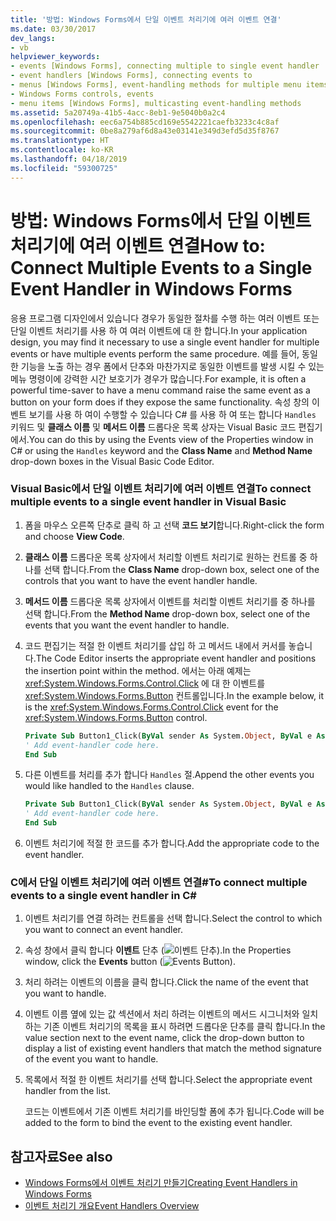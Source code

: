 ```yaml
---
title: '방법: Windows Forms에서 단일 이벤트 처리기에 여러 이벤트 연결'
ms.date: 03/30/2017
dev_langs:
- vb
helpviewer_keywords:
- events [Windows Forms], connecting multiple to single event handler
- event handlers [Windows Forms], connecting events to
- menus [Windows Forms], event-handling methods for multiple menu items
- Windows Forms controls, events
- menu items [Windows Forms], multicasting event-handling methods
ms.assetid: 5a20749a-41b5-4acc-8eb1-9e5040b0a2c4
ms.openlocfilehash: eec6a754b885cd169e5542221caefb3233c4c8af
ms.sourcegitcommit: 0be8a279af6d8a43e03141e349d3efd5d35f8767
ms.translationtype: HT
ms.contentlocale: ko-KR
ms.lasthandoff: 04/18/2019
ms.locfileid: "59300725"
---
```

# <a name="how-to-connect-multiple-events-to-a-single-event-handler-in-windows-forms"></a><span data-ttu-id="24ca8-102">방법: Windows Forms에서 단일 이벤트 처리기에 여러 이벤트 연결</span><span class="sxs-lookup"><span data-stu-id="24ca8-102">How to: Connect Multiple Events to a Single Event Handler in Windows Forms</span></span>
<span data-ttu-id="24ca8-103">응용 프로그램 디자인에서 있습니다 경우가 동일한 절차를 수행 하는 여러 이벤트 또는 단일 이벤트 처리기를 사용 하 여 여러 이벤트에 대 한 합니다.</span><span class="sxs-lookup"><span data-stu-id="24ca8-103">In your application design, you may find it necessary to use a single event handler for multiple events or have multiple events perform the same procedure.</span></span> <span data-ttu-id="24ca8-104">예를 들어, 동일한 기능을 노출 하는 경우 폼에서 단추와 마찬가지로 동일한 이벤트를 발생 시킬 수 있는 메뉴 명령이에 강력한 시간 보호기가 경우가 많습니다.</span><span class="sxs-lookup"><span data-stu-id="24ca8-104">For example, it is often a powerful time-saver to have a menu command raise the same event as a button on your form does if they expose the same functionality.</span></span> <span data-ttu-id="24ca8-105">속성 창의 이벤트 보기를 사용 하 여이 수행할 수 있습니다 C# 를 사용 하 여 또는 합니다 `Handles` 키워드 및 **클래스 이름** 및 **메서드 이름** 드롭다운 목록 상자는 Visual Basic 코드 편집기에서.</span><span class="sxs-lookup"><span data-stu-id="24ca8-105">You can do this by using the Events view of the Properties window in C# or using the `Handles` keyword and the **Class Name** and **Method Name** drop-down boxes in the Visual Basic Code Editor.</span></span>  
  
### <a name="to-connect-multiple-events-to-a-single-event-handler-in-visual-basic"></a><span data-ttu-id="24ca8-106">Visual Basic에서 단일 이벤트 처리기에 여러 이벤트 연결</span><span class="sxs-lookup"><span data-stu-id="24ca8-106">To connect multiple events to a single event handler in Visual Basic</span></span>  
  
1. <span data-ttu-id="24ca8-107">폼을 마우스 오른쪽 단추로 클릭 하 고 선택 **코드 보기**합니다.</span><span class="sxs-lookup"><span data-stu-id="24ca8-107">Right-click the form and choose **View Code**.</span></span>  
  
2. <span data-ttu-id="24ca8-108">**클래스 이름** 드롭다운 목록 상자에서 처리할 이벤트 처리기로 원하는 컨트롤 중 하나를 선택 합니다.</span><span class="sxs-lookup"><span data-stu-id="24ca8-108">From the **Class Name** drop-down box, select one of the controls that you want to have the event handler handle.</span></span>  
  
3. <span data-ttu-id="24ca8-109">**메서드 이름** 드롭다운 목록 상자에서 이벤트를 처리할 이벤트 처리기를 중 하나를 선택 합니다.</span><span class="sxs-lookup"><span data-stu-id="24ca8-109">From the **Method Name** drop-down box, select one of the events that you want the event handler to handle.</span></span>  
  
4. <span data-ttu-id="24ca8-110">코드 편집기는 적절 한 이벤트 처리기를 삽입 하 고 메서드 내에서 커서를 놓습니다.</span><span class="sxs-lookup"><span data-stu-id="24ca8-110">The Code Editor inserts the appropriate event handler and positions the insertion point within the method.</span></span> <span data-ttu-id="24ca8-111">에서는 아래 예제는 <xref:System.Windows.Forms.Control.Click> 에 대 한 이벤트를 <xref:System.Windows.Forms.Button> 컨트롤입니다.</span><span class="sxs-lookup"><span data-stu-id="24ca8-111">In the example below, it is the <xref:System.Windows.Forms.Control.Click> event for the <xref:System.Windows.Forms.Button> control.</span></span>  
  
    ```vb  
    Private Sub Button1_Click(ByVal sender As System.Object, ByVal e As System.EventArgs) Handles Button1.Click  
    ' Add event-handler code here.  
    End Sub  
    ```  
  
5. <span data-ttu-id="24ca8-112">다른 이벤트를 처리를 추가 합니다 `Handles` 절.</span><span class="sxs-lookup"><span data-stu-id="24ca8-112">Append the other events you would like handled to the `Handles` clause.</span></span>  
  
    ```vb  
    Private Sub Button1_Click(ByVal sender As System.Object, ByVal e As System.EventArgs) Handles Button1.Click, Button2.Click  
    ' Add event-handler code here.  
    End Sub  
    ```  
  
6. <span data-ttu-id="24ca8-113">이벤트 처리기에 적절 한 코드를 추가 합니다.</span><span class="sxs-lookup"><span data-stu-id="24ca8-113">Add the appropriate code to the event handler.</span></span>  
  
### <a name="to-connect-multiple-events-to-a-single-event-handler-in-c"></a><span data-ttu-id="24ca8-114">C에서 단일 이벤트 처리기에 여러 이벤트 연결\#</span><span class="sxs-lookup"><span data-stu-id="24ca8-114">To connect multiple events to a single event handler in C\#</span></span>
  
1. <span data-ttu-id="24ca8-115">이벤트 처리기를 연결 하려는 컨트롤을 선택 합니다.</span><span class="sxs-lookup"><span data-stu-id="24ca8-115">Select the control to which you want to connect an event handler.</span></span>  
  
2. <span data-ttu-id="24ca8-116">속성 창에서 클릭 합니다 **이벤트** 단추 (![이벤트 단추](./media/vxeventsbutton-propertieswindow.png "vxEventsButton_PropertiesWindow")).</span><span class="sxs-lookup"><span data-stu-id="24ca8-116">In the Properties window, click the **Events** button (![Events Button](./media/vxeventsbutton-propertieswindow.png "vxEventsButton_PropertiesWindow")).</span></span>  
  
3. <span data-ttu-id="24ca8-117">처리 하려는 이벤트의 이름을 클릭 합니다.</span><span class="sxs-lookup"><span data-stu-id="24ca8-117">Click the name of the event that you want to handle.</span></span>  
  
4. <span data-ttu-id="24ca8-118">이벤트 이름 옆에 있는 값 섹션에서 처리 하려는 이벤트의 메서드 시그니처와 일치 하는 기존 이벤트 처리기의 목록을 표시 하려면 드롭다운 단추를 클릭 합니다.</span><span class="sxs-lookup"><span data-stu-id="24ca8-118">In the value section next to the event name, click the drop-down button to display a list of existing event handlers that match the method signature of the event you want to handle.</span></span>  
  
5. <span data-ttu-id="24ca8-119">목록에서 적절 한 이벤트 처리기를 선택 합니다.</span><span class="sxs-lookup"><span data-stu-id="24ca8-119">Select the appropriate event handler from the list.</span></span>  
  
     <span data-ttu-id="24ca8-120">코드는 이벤트에서 기존 이벤트 처리기를 바인딩할 폼에 추가 됩니다.</span><span class="sxs-lookup"><span data-stu-id="24ca8-120">Code will be added to the form to bind the event to the existing event handler.</span></span>  
  
## <a name="see-also"></a><span data-ttu-id="24ca8-121">참고자료</span><span class="sxs-lookup"><span data-stu-id="24ca8-121">See also</span></span>

- [<span data-ttu-id="24ca8-122">Windows Forms에서 이벤트 처리기 만들기</span><span class="sxs-lookup"><span data-stu-id="24ca8-122">Creating Event Handlers in Windows Forms</span></span>](creating-event-handlers-in-windows-forms.md)
- [<span data-ttu-id="24ca8-123">이벤트 처리기 개요</span><span class="sxs-lookup"><span data-stu-id="24ca8-123">Event Handlers Overview</span></span>](event-handlers-overview-windows-forms.md)
